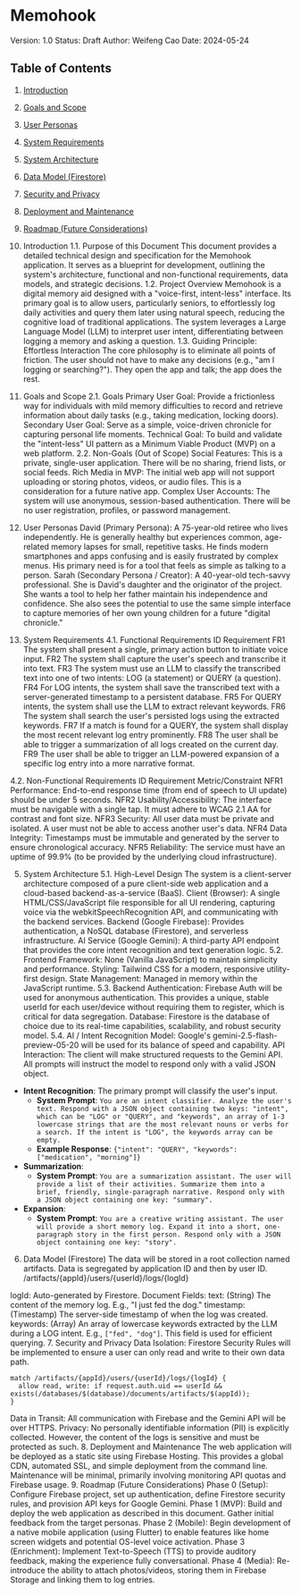# Memohook
Version: 1.0
Status: Draft
Author: Weifeng Cao
Date: 2024-05-24

## Table of Contents
1. [Introduction](#1-introduction)
2. [Goals and Scope](#2-goals-and-scope)
3. [User Personas](#3-user-personas)
4. [System Requirements](#4-system-requirements)
5. [System Architecture](#5-system-architecture)
6. [Data Model (Firestore)](#6-data-model-firestore)
7. [Security and Privacy](#7-security-and-privacy)
8. [Deployment and Maintenance](#8-deployment-and-maintenance)
9. [Roadmap (Future Considerations)](#9-roadmap-future-considerations)

1. Introduction
1.1. Purpose of this Document
This document provides a detailed technical design and specification for the Memohook application. It serves as a blueprint for development, outlining the system's architecture, functional and non-functional requirements, data models, and strategic decisions.
1.2. Project Overview
Memohook is a digital memory aid designed with a "voice-first, intent-less" interface. Its primary goal is to allow users, particularly seniors, to effortlessly log daily activities and query them later using natural speech, reducing the cognitive load of traditional applications. The system leverages a Large Language Model (LLM) to interpret user intent, differentiating between logging a memory and asking a question.
1.3. Guiding Principle: Effortless Interaction
The core philosophy is to eliminate all points of friction. The user should not have to make any decisions (e.g., "am I logging or searching?"). They open the app and talk; the app does the rest.
2. Goals and Scope
2.1. Goals
Primary User Goal: Provide a frictionless way for individuals with mild memory difficulties to record and retrieve information about daily tasks (e.g., taking medication, locking doors).
Secondary User Goal: Serve as a simple, voice-driven chronicle for capturing personal life moments.
Technical Goal: To build and validate the "intent-less" UI pattern as a Minimum Viable Product (MVP) on a web platform.
2.2. Non-Goals (Out of Scope)
Social Features: This is a private, single-user application. There will be no sharing, friend lists, or social feeds.
Rich Media in MVP: The initial web app will not support uploading or storing photos, videos, or audio files. This is a consideration for a future native app.
Complex User Accounts: The system will use anonymous, session-based authentication. There will be no user registration, profiles, or password management.
3. User Personas
David (Primary Persona): A 75-year-old retiree who lives independently. He is generally healthy but experiences common, age-related memory lapses for small, repetitive tasks. He finds modern smartphones and apps confusing and is easily frustrated by complex menus. His primary need is for a tool that feels as simple as talking to a person.
Sarah (Secondary Persona / Creator): A 40-year-old tech-savvy professional. She is David's daughter and the originator of the project. She wants a tool to help her father maintain his independence and confidence. She also sees the potential to use the same simple interface to capture memories of her own young children for a future "digital chronicle."
4. System Requirements
4.1. Functional Requirements
ID
Requirement
FR1
The system shall present a single, primary action button to initiate voice input.
FR2
The system shall capture the user's speech and transcribe it into text.
FR3
The system must use an LLM to classify the transcribed text into one of two intents: LOG (a statement) or QUERY (a question).
FR4
For LOG intents, the system shall save the transcribed text with a server-generated timestamp to a persistent database.
FR5
For QUERY intents, the system shall use the LLM to extract relevant keywords.
FR6
The system shall search the user's persisted logs using the extracted keywords.
FR7
If a match is found for a QUERY, the system shall display the most recent relevant log entry prominently.
FR8
The user shall be able to trigger a summarization of all logs created on the current day.
FR9
The user shall be able to trigger an LLM-powered expansion of a specific log entry into a more narrative format.

4.2. Non-Functional Requirements
ID
Requirement
Metric/Constraint
NFR1
Performance:
End-to-end response time (from end of speech to UI update) should be under 5 seconds.
NFR2
Usability/Accessibility:
The interface must be navigable with a single tap. It must adhere to WCAG 2.1 AA for contrast and font size.
NFR3
Security:
All user data must be private and isolated. A user must not be able to access another user's data.
NFR4
Data Integrity:
Timestamps must be immutable and generated by the server to ensure chronological accuracy.
NFR5
Reliability:
The service must have an uptime of 99.9% (to be provided by the underlying cloud infrastructure).

5. System Architecture
5.1. High-Level Design
The system is a client-server architecture composed of a pure client-side web application and a cloud-based backend-as-a-service (BaaS).
Client (Browser): A single HTML/CSS/JavaScript file responsible for all UI rendering, capturing voice via the webkitSpeechRecognition API, and communicating with the backend services.
Backend (Google Firebase): Provides authentication, a NoSQL database (Firestore), and serverless infrastructure.
AI Service (Google Gemini): A third-party API endpoint that provides the core intent recognition and text generation logic.
5.2. Frontend
Framework: None (Vanilla JavaScript) to maintain simplicity and performance.
Styling: Tailwind CSS for a modern, responsive utility-first design.
State Management: Managed in memory within the JavaScript runtime.
5.3. Backend
Authentication: Firebase Auth will be used for anonymous authentication. This provides a unique, stable userId for each user/device without requiring them to register, which is critical for data segregation.
Database: Firestore is the database of choice due to its real-time capabilities, scalability, and robust security model.
5.4. AI / Intent Recognition
Model: Google's gemini-2.5-flash-preview-05-20 will be used for its balance of speed and capability.
API Interaction:
The client will make structured requests to the Gemini API. All prompts will instruct the model to respond only with a valid JSON object.
*   **Intent Recognition**: The primary prompt will classify the user's input.
    *   **System Prompt**: `You are an intent classifier. Analyze the user's text. Respond with a JSON object containing two keys: "intent", which can be "LOG" or "QUERY", and "keywords", an array of 1-3 lowercase strings that are the most relevant nouns or verbs for a search. If the intent is "LOG", the keywords array can be empty.`
    *   **Example Response**: `{"intent": "QUERY", "keywords": ["medication", "morning"]}`
*   **Summarization**:
    *   **System Prompt**: `You are a summarization assistant. The user will provide a list of their activities. Summarize them into a brief, friendly, single-paragraph narrative. Respond only with a JSON object containing one key: "summary".`
*   **Expansion**:
    *   **System Prompt**: `You are a creative writing assistant. The user will provide a short memory log. Expand it into a short, one-paragraph story in the first person. Respond only with a JSON object containing one key: "story".`
6. Data Model (Firestore)
The data will be stored in a root collection named artifacts. Data is segregated by application ID and then by user ID.
/artifacts/{appId}/users/{userId}/logs/{logId}


logId: Auto-generated by Firestore.
Document Fields:
text: (String) The content of the memory log. E.g., "I just fed the dog."
timestamp: (Timestamp) The server-side timestamp of when the log was created.
keywords: (Array<String>) An array of lowercase keywords extracted by the LLM during a LOG intent. E.g., `["fed", "dog"]`. This field is used for efficient querying.
7. Security and Privacy
Data Isolation: Firestore Security Rules will be implemented to ensure a user can only read and write to their own data path.
```
match /artifacts/{appId}/users/{userId}/logs/{logId} {
  allow read, write: if request.auth.uid == userId && exists(/databases/$(database)/documents/artifacts/$(appId));
}
```

Data in Transit: All communication with Firebase and the Gemini API will be over HTTPS.
Privacy: No personally identifiable information (PII) is explicitly collected. However, the content of the logs is sensitive and must be protected as such.
8. Deployment and Maintenance
The web application will be deployed as a static site using Firebase Hosting. This provides a global CDN, automated SSL, and simple deployment from the command line. Maintenance will be minimal, primarily involving monitoring API quotas and Firebase usage.
9. Roadmap (Future Considerations)
Phase 0 (Setup): Configure Firebase project, set up authentication, define Firestore security rules, and provision API keys for Google Gemini.
Phase 1 (MVP): Build and deploy the web application as described in this document. Gather initial feedback from the target personas.
Phase 2 (Mobile): Begin development of a native mobile application (using Flutter) to enable features like home screen widgets and potential OS-level voice activation.
Phase 3 (Enrichment): Implement Text-to-Speech (TTS) to provide auditory feedback, making the experience fully conversational.
Phase 4 (Media): Re-introduce the ability to attach photos/videos, storing them in Firebase Storage and linking them to log entries.
